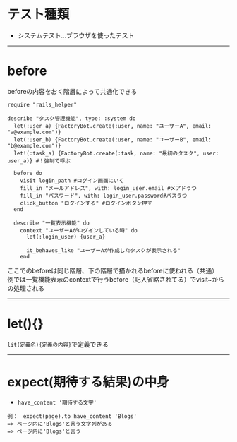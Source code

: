 # テスト種類
- システムテスト...ブラウザを使ったテスト
***


# before
beforeの内容をおく階層によって共通化できる
~~~
require "rails_helper"

describe "タスク管理機能", type: :system do
  let(:user_a) {FactoryBot.create(:user, name: "ユーザーA", email: "a@example.com")}
  let(:user_b) {FactoryBot.create(:user, name: "ユーザーB", email: "b@example.com")}
  let!(:task_a) {FactoryBot.create(:task, name: "最初のタスク", user: user_a)} #！強制で呼ぶ

  before do
    visit login_path #ログイン画面にいく
    fill_in "メールアドレス", with: login_user.email #メアドうつ
    fill_in "パスワード", with: login_user.password#パスうつ
    click_button "ログインする" #ログインボタン押す
  end
  
  describe "一覧表示機能" do
    context "ユーザーAがログインしている時" do
      let(:login_user) {user_a}

      it_behaves_like "ユーザーAが作成したタスクが表示される"
    end
~~~
ここでのbeforeは同じ階層、下の階層で描かれるbeforeに使われる（共通）    
例では一覧機能表示のcontextで行うbefore（記入省略されてる）でvisit~からの処理される
***

# let(){}
`lit(定義名){定義の内容}`で定義できる
***

# expect(期待する結果)の中身
- `have_content '期待する文字'`
~~~
例：　expect(page).to have_content 'Blogs'
=> ページ内に'Blogs'と言う文字列がある
=> ページ内に'Blogs'と言う
